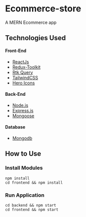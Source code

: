 # Ecommerce-store
A MERN Ecommerce app

## Technologies Used
#### Front-End
- [ReactJs](https://react.dev/)
- [Redux-Toolkit](https://redux-toolkit.js.org/)
- [Rtk Query](https://redux-toolkit.js.org/tutorials/rtk-query)
- [TailwindCSS](https://tailwindcss.com/)
- [Hero Icons](https://heroicons.com/)

#### Back-End
- [Node.js](https://nodejs.org/en)
- [Express.js](https://expressjs.com/)
- [Mongoose](https://mongoosejs.com/)

#### Database
- [Mongodb](https://www.mongodb.com/)

## How to Use

### Install Modules
```
npm install
cd frontend && npm install
```

### Run Application
```
cd backend && npm start
cd frontend && npm start
```
